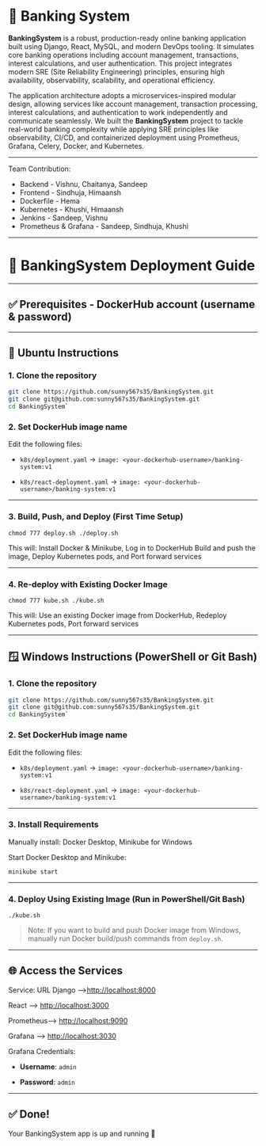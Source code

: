 # 🏦 Banking System
**BankingSystem** is a robust, production-ready online banking application built using Django, React, MySQL, and modern DevOps tooling. It simulates core banking operations including account management, transactions, interest calculations, and user authentication. This project integrates modern SRE (Site Reliability Engineering) principles, ensuring high availability, observability, scalability, and operational efficiency.

The application architecture adopts a microservices-inspired modular design, allowing services like account management, transaction processing, interest calculations, and authentication to work independently and communicate seamlessly.
We built the **BankingSystem** project to tackle real-world banking complexity while applying SRE principles like observability, CI/CD, and containerized deployment using Prometheus, Grafana, Celery, Docker, and Kubernetes.

---
Team Contribution:
- Backend - Vishnu, Chaitanya, Sandeep
- Frontend - Sindhuja, Himaansh
- Dockerfile - Hema
- Kubernetes - Khushi, Himaansh
- Jenkins - Sandeep, Vishnu
- Prometheus & Grafana - Sandeep, Sindhuja, Khushi
* * *
# 🏦 BankingSystem Deployment Guide

--- 
## ✅ Prerequisites - DockerHub account (username & password)

---
## 🚀 Ubuntu Instructions 
### 1. Clone the repository 
```bash
git clone https://github.com/sunny567s35/BankingSystem.git
git clone git@github.com:sunny567s35/BankingSystem.git
cd BankingSystem` 
```
### 2\. Set DockerHub image name

Edit the following files:

*   `k8s/deployment.yaml` → `image: <your-dockerhub-username>/banking-system:v1`
    
*   `k8s/react-deployment.yaml` → `image: <your-dockerhub-username>/banking-system:v1`
    

* * *

### 3\. Build, Push, and Deploy (First Time Setup)

`chmod 777 deploy.sh
./deploy.sh` 

This will:
Install Docker & Minikube, Log in to DockerHub Build and push the image, Deploy Kubernetes pods, and Port forward services

* * *

### 4\. Re-deploy with Existing Docker Image

`chmod 777 kube.sh
./kube.sh` 

This will:
Use an existing Docker image from DockerHub, Redeploy Kubernetes pods, Port forward services    

* * *

🪟 Windows Instructions (PowerShell or Git Bash)
------------------------------------------------

### 1\. Clone the repository

```bash
git clone https://github.com/sunny567s35/BankingSystem.git
git clone git@github.com:sunny567s35/BankingSystem.git
cd BankingSystem` 
``` 

### 2\. Set DockerHub image name

Edit the following files:

*   `k8s/deployment.yaml` → `image: <your-dockerhub-username>/banking-system:v1`
    
*   `k8s/react-deployment.yaml` → `image: <your-dockerhub-username>/banking-system:v1`
    

* * *

### 3\. Install Requirements

Manually install:
Docker Desktop, Minikube for Windows    

Start Docker Desktop and Minikube:

`minikube start` 

* * *

### 4\. Deploy Using Existing Image (Run in PowerShell/Git Bash)

`./kube.sh` 

> Note: If you want to build and push Docker image from Windows, manually run Docker build/push commands from `deploy.sh`.

* * *

🌐 Access the Services
----------------------

Service:
URL
Django -->[http://localhost:8000](http://localhost:8000)

React --> [http://localhost:3000](http://localhost:3000)

Prometheus--> [http://localhost:9090](http://localhost:9090)

Grafana --> [http://localhost:3030](http://localhost:3030)

Grafana Credentials:

*   **Username**: `admin`
    
*   **Password**: `admin`
    

* * *

✅ Done!
-------

Your BankingSystem app is up and running 🚀
